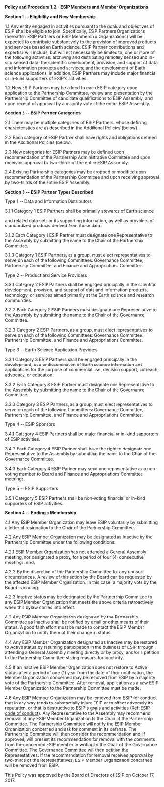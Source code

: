 **Policy and Procedure 1.2 - ESIP Members and Member Organizations**

**Section 1 -- Eligibility and New Membership**

1.1 Any entity engaged in activities pursuant to the goals and
objectives of ESIP shall be eligible to join. Specifically, ESIP
Partners Organizations (hereafter: ESIP Partners or ESIP Membership
Organizations) will be expected to contribute substantively to the
provision of improved products and services based on Earth science.
ESIP Partner contributions and expertise will include, but will not
necessarily be limited to, one or more of the following activities:
archiving and distributing remotely sensed and in-situ sensed data;
the scientific development, provision, and support of data and
information products and services; and the development of Earth
science applications. In addition, ESIP Partners may include major
financial or in-kind supporters of ESIP's activities.

1.2 New ESIP Partners may be added to each ESIP category upon
application to the Partnership Committee, review and presentation by
the Partnership Committee of candidate qualifications to ESIP
Assembly, and upon receipt of approval by a majority vote of the
entire ESIP Assembly.

**Section 2 -- ESIP Partner Categories**

2.1 There may be multiple categories of ESIP Partners, whose defining
characteristics are as described in the Additional Policies (below).

2.2 Each category of ESIP Partner shall have rights and obligations
defined in the Additional Policies (below).

2.3 New categories for ESIP Partners may be defined upon
recommendation of the Partnership Administrative Committee and upon
receiving approval by two-thirds of the entire ESIP Assembly.

2.4 Existing Partnership categories may be dropped or modified upon
recommendation of the Partnership Committee and upon receiving
approval by two-thirds of the entire ESIP Assembly.

**Section 3 -- ESIP Partner Types Described**

Type 1 -- Data and Information Distributors

3.1.1 Category 1 ESIP Partners shall be primarily stewards of Earth
science

and related data sets or its supporting information, as well as
providers of standardized products derived from those data.

3.1.2 Each Category 1 ESIP Partner must designate one Representative to
the Assembly by submitting the name to the Chair of the Partnership
Committee.

3.1.3 Category 1 ESIP Partners, as a group, must elect representatives
to serve on each of the following Committees: Governance Committee,
Partnership Committee, and Finance and Appropriations Committee.

Type 2 -- Product and Service Providers

3.2.1 Category 2 ESIP Partners shall be engaged principally in the
scientific development, provision, and support of data and information
products, technology, or services aimed primarily at the Earth science
and research communities.

3.2.2 Each Category 2 ESIP Partners must designate one Representative to
the Assembly by submitting the name to the Chair of the Governance
Committee.

3.2.3 Category 2 ESIP Partners, as a group, must elect representatives
to serve on each of the following Committees: Governance Committee,
Partnership Committee, and Finance and Appropriations Committee.

Type 3 -- Earth Science Application Providers

3.3.1 Category 3 ESIP Partners shall be engaged principally in the
development, use or dissemination of Earth science information and
applications for the purpose of commercial use, decision support,
outreach, advocacy, or education.

3.3.2 Each Category 3 ESIP Partner must designate one Representative to
the Assembly by submitting the name to the Chair of the Governance
Committee.

3.3.3 Category 3 ESIP Partners, as a group, must elect representatives
to serve on each of the following Committees: Governance Committee,
Partnership Committee, and Finance and Appropriations Committee.

Type 4 -- ESIP Sponsors

3.4.1 Category 4 ESIP Partners shall be major financial or in-kind
supporters of ESIP activities.

3.4.2 Each Category 4 ESIP Partner shall have the right to designate one
Representative to the Assembly by submitting the name to the Chair of
the Governance Committee.

3.4.3 Each Category 4 ESIP Partner may send one representative as a
non-voting member to Board and Finance and Appropriations Committee
meetings.

Type 5 -- ESIP Supporters

3.5.1 Category 5 ESIP Partners shall be non-voting financial or in-kind
supporters of ESIP activities.

**Section 4 -- Ending a Membership**

4.1 Any ESIP Member Organization may leave ESIP voluntarily by
submitting a letter of resignation to the Chair of the Partnership
Committee.

4.2 Any ESIP Member Organization may be designated as Inactive by the
Partnership Committee under the following conditions:

4.2.1 ESIP Member Organization has not attended a General Assembly
meeting, nor designated a proxy, for a period of four (4) consecutive
meetings; and,

4.2.2 By the discretion of the Partnership Committee for any unusual
circumstances. A review of this action by the Board can be requested by
the affected ESIP Member Organization. In this case, a majority vote by
the Board is binding.

4.2.3 Inactive status may be designated by the Partnership Committee to
any ESIP Member Organization that meets the above criteria retroactively
when this bylaw comes into effect.

4.3 Any ESIP Member Organization designated by the Partnership Committee
as Inactive shall be notified by email or other means of their status. A
good faith effort must be made to contact the ESIP Member Organization
to notify them of their change in status.

4.4 Any ESIP Member Organization designated as Inactive may be restored
to Active status by resuming participation in the business of ESIP
through attending a General Assembly meeting directly or by proxy,
and/or a petition to the Partnership Committee stating reasons for
inactivity.

4.5 If an inactive ESIP Member Organization does not restore to Active
status after a period of one (1) year from the date of their
notification, the Member Organization concerned may be removed from ESIP
by a majority vote of the Partnership Committee. After removal,
application as a new ESIP Member Organization to the Partnership
Committee must be made.

4.6 Any ESIP Member Organization may be removed from ESIP for conduct
that in any way tends to substantially injure ESIP or to affect
adversely its reputation, or that is destructive to ESIP's goals and
activities (Ref: [ESIP code of
conduct](https://docs.google.com/document/d/1nlAeEKF9Q-mGmdb3CYMkOiCn4c4w2WXaLNB21NWW8ww/edit)).
Any Representative to the Assembly may recommend removal of any ESIP
Member Organization to the Chair of the Partnership Committee. The
Partnership Committee will notify the ESIP Member Organization concerned
and ask for comment in its defense. The Partnership Committee will then
consider the recommendation and, if approved, will present its
recommendation for removal with the comments from the concerned ESIP
member in writing to the Chair of the Governance Committee. The
Governance Committee will then petition the Representatives. If the
recommendation for removal receives approval by two-thirds of the
Representatives, ESIP Member Organization concerned will be removed from
ESIP.

This Policy was approved by the Board of Directors of ESIP on October
17, 2017.
